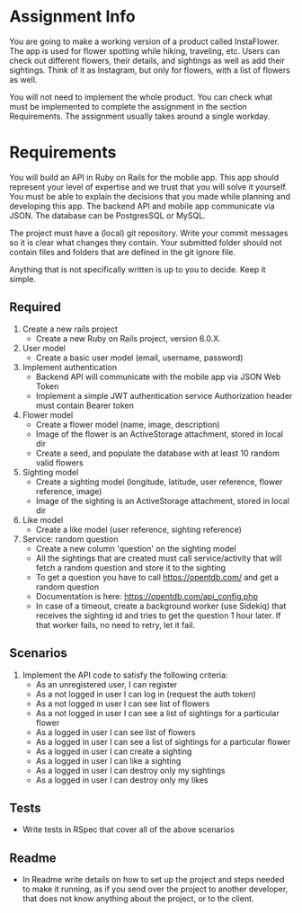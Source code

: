 # Assignment Info
You are going to make a working version of a product called InstaFlower. The app is used for flower spotting while hiking, traveling, etc. Users can check out different flowers, their details, and sightings as well as add their sightings. Think of it as Instagram, but only for flowers, with a list of flowers as well.

You will not need to implement the whole product. You can check what must be implemented to complete the assignment in the section Requirements. The assignment usually takes around a single workday.

# Requirements
You will build an API in Ruby on Rails for the mobile app. This app should represent your level of expertise and we trust that you will solve it yourself. You must be able to explain the decisions that you made while planning and developing this app. The backend API and mobile app communicate via JSON. The database can be PostgresSQL or MySQL.

The project must have a (local) git repository. Write your commit messages so it is clear what changes they contain. Your submitted folder should not contain files and folders that are defined in the git ignore file.

Anything that is not specifically written is up to you to decide. Keep it simple.

## Required
1. Create a new rails project
    - Create a new Ruby on Rails project, version 6.0.X.
2. User model
    - Create a basic user model (email, username, password)
3. Implement authentication
    - Backend API will communicate with the mobile app via JSON Web Token
    - Implement a simple JWT authentication service
Authorization header must contain Bearer token
4. Flower model
    - Create a flower model (name, image, description)
    - Image of the flower is an ActiveStorage attachment, stored in local dir
    - Create a seed, and populate the database with at least 10 random valid flowers
5. Sighting model
    - Create a sighting model (longitude, latitude, user reference, flower reference, image)
    - Image of the sighting is an ActiveStorage attachment, stored in local dir
6. Like model
    - Create a like model (user reference, sighting reference)
7. Service: random question
    - Create a new column 'question' on the sighting model
    - All the sightings that are created must call service/activity that will fetch a random question and store it to the sighting
    - To get a question you have to call https://opentdb.com/ and get a random question
    - Documentation is here: https://opentdb.com/api_config.php
    - In case of a timeout, create a background worker (use Sidekiq) that receives the sighting id and tries to get the   question 1 hour later. If that worker fails, no need to retry, let it fail.
## Scenarios
1. Implement the API code to satisfy the following criteria:
    - As an unregistered user, I can register
    - As a not logged in user I can log in (request the auth token)
    - As a not logged in user I can see list of flowers
    - As a not logged in user I can see a list of sightings for a particular flower
    - As a logged in user I can see list of flowers
    - As a logged in user I can see a list of sightings for a particular flower
    - As a logged in user I can create a sighting
    - As a logged in user I can like a sighting
    - As a logged in user I can destroy only my sightings
    - As a logged in user I can destroy only my likes
## Tests
- Write tests in RSpec that cover all of the above scenarios
## Readme
- In Readme write details on how to set up the project and steps needed to make it running, as if you send over the project to another developer, that does not know anything about the project, or to the client.